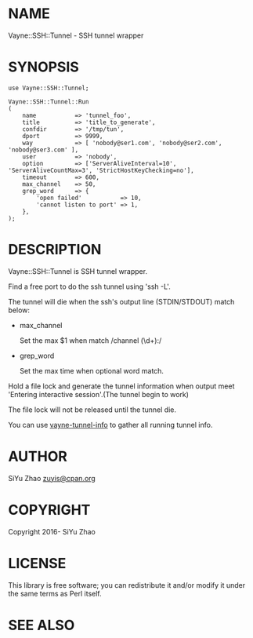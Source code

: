 # NAME

Vayne::SSH::Tunnel - SSH tunnel wrapper

# SYNOPSIS

    use Vayne::SSH::Tunnel;

    Vayne::SSH::Tunnel::Run
    (
        name           => 'tunnel_foo',
        title          => 'title_to_generate',
        confdir        => '/tmp/tun',
        dport          => 9999,
        way            => [ 'nobody@ser1.com', 'nobody@ser2.com', 'nobody@ser3.com' ],
        user           => 'nobody',
        option         => ['ServerAliveInterval=10', 'ServerAliveCountMax=3', 'StrictHostKeyChecking=no'],
        timeout        => 600,
        max_channel    => 50,
        grep_word      => {
            'open failed'           => 10,
            'cannot listen to port' => 1,
        },
    );

# DESCRIPTION

Vayne::SSH::Tunnel is SSH tunnel wrapper.

Find a free port to do the ssh tunnel using 'ssh -L'.

The tunnel will die when the ssh's output line (STDIN/STDOUT) match below:

- max\_channel

    Set the max $1 when match /channel (\\d+):/

- grep\_word

    Set the max time when optional word match.

Hold a file lock and generate the tunnel information when output meet 'Entering interactive session'.(The tunnel begin to work)

The file lock will not be released until the tunnel die.

You can use [vayne-tunnel-info](https://metacpan.org/pod/vayne-tunnel-info) to gather all running tunnel info.

# AUTHOR

SiYu Zhao <zuyis@cpan.org>

# COPYRIGHT

Copyright 2016- SiYu Zhao

# LICENSE

This library is free software; you can redistribute it and/or modify
it under the same terms as Perl itself.

# SEE ALSO
